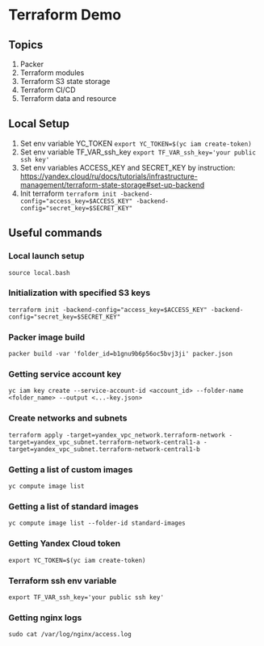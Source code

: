 # Terraform Demo

## Topics
1. Packer
2. Terraform modules
3. Terraform S3 state storage
4. Terraform CI/CD
5. Terraform data and resource

## Local Setup
1. Set env variable YC_TOKEN ```export YC_TOKEN=$(yc iam create-token)```
2. Set env variable TF_VAR_ssh_key ```export TF_VAR_ssh_key='your public ssh key'```
3. Set env variables ACCESS_KEY and SECRET_KEY by instruction: https://yandex.cloud/ru/docs/tutorials/infrastructure-management/terraform-state-storage#set-up-backend
4. Init terraform ```terraform init -backend-config="access_key=$ACCESS_KEY" -backend-config="secret_key=$SECRET_KEY"```

## Useful commands
### Local launch setup
```source local.bash```

### Initialization with specified S3 keys
```terraform init -backend-config="access_key=$ACCESS_KEY" -backend-config="secret_key=$SECRET_KEY"```

### Packer image build
```packer build -var 'folder_id=b1gnu9b6p56oc5bvj3ji' packer.json```

### Getting service account key
```yc iam key create --service-account-id <account_id> --folder-name <folder_name> --output <...-key.json>```

### Create networks and subnets
```terraform apply -target=yandex_vpc_network.terraform-network -target=yandex_vpc_subnet.terraform-network-central1-a -target=yandex_vpc_subnet.terraform-network-central1-b```

### Getting a list of custom images
```yc compute image list```

### Getting a list of standard images
```yc compute image list --folder-id standard-images```

### Getting Yandex Cloud token
```export YC_TOKEN=$(yc iam create-token)```

### Terraform ssh env variable
```export TF_VAR_ssh_key='your public ssh key'```

### Getting nginx logs
```sudo cat /var/log/nginx/access.log```
